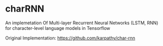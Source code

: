 # charRNN

An implemetation Of Multi-layer Recurrent Neural Networks (LSTM, RNN) for character-level language models in Tensorflow

Original Implementation: https://github.com/karpathy/char-rnn